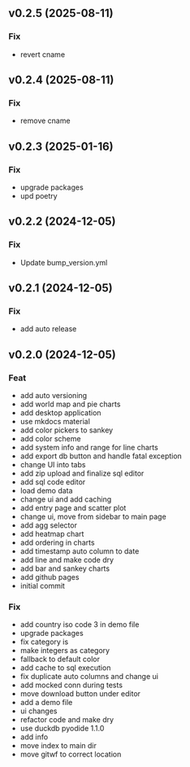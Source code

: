 ## v0.2.5 (2025-08-11)

### Fix

- revert cname

## v0.2.4 (2025-08-11)

### Fix

- remove cname

## v0.2.3 (2025-01-16)

### Fix

- upgrade packages
- upd poetry

## v0.2.2 (2024-12-05)

### Fix

- Update bump_version.yml

## v0.2.1 (2024-12-05)

### Fix

- add auto release

## v0.2.0 (2024-12-05)

### Feat

- add auto versioning
- add world map and pie charts
- add desktop application
- use mkdocs material
- add color pickers to sankey
- add color scheme
- add system info and range for line charts
- add export db button and handle fatal exception
- change UI into tabs
- add zip upload and finalize sql editor
- add sql code editor
- load demo data
- change ui and add caching
- add entry page and scatter plot
- change ui, move from sidebar to main page
- add agg selector
- add heatmap chart
- add ordering in charts
- add timestamp auto column to date
- add line and make code dry
- add bar and sankey charts
- add github pages
- initial commit

### Fix

- add country iso code 3 in demo file
- upgrade packages
- fix category is
- make integers as category
- fallback to default color
- add cache to sql execution
- fix duplicate auto columns and change ui
- add mocked conn during tests
- move download button under editor
- add a demo file
- ui changes
- refactor code and make dry
- use duckdb pyodide 1.1.0
- add info
- move index to main dir
- move gitwf to correct location
